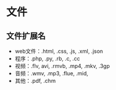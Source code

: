 # 文件
## 文件扩展名
- web文件：.html, .css, .js, .xml, .json
- 程序：.php, .py, .rb, .c, .cc
- 视频：.flv, avi, .rmvb, .mp4, .mkv, .3gp
- 音频：.wmv, .mp3, .flue, .mid, 
- 其他：.pdf, .chm
